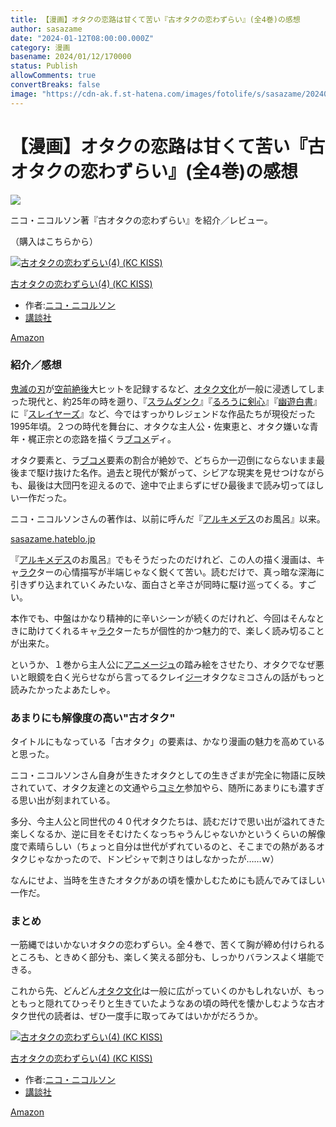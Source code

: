 ```yaml
---
title: 【漫画】オタクの恋路は甘くて苦い『古オタクの恋わずらい』(全4巻)の感想
author: sasazame
date: "2024-01-12T08:00:00.000Z"
category: 漫画
basename: 2024/01/12/170000
status: Publish
allowComments: true
convertBreaks: false
image: "https://cdn-ak.f.st-hatena.com/images/fotolife/s/sasazame/20240112/20240112164920.png"
---
```

# 【漫画】オタクの恋路は甘くて苦い『古オタクの恋わずらい』(全4巻)の感想

![](https://cdn-ak.f.st-hatena.com/images/fotolife/s/sasazame/20240112/20240112164920.png)

ニコ・ニコルソン著『古オタクの恋わずらい』を紹介／レビュー。

（購入はこちらから）

[![古オタクの恋わずらい(4) (KC KISS)](https://m.media-amazon.com/images/I/51UnUehidbL._SL500_.jpg "古オタクの恋わずらい(4) (KC KISS)")](https://www.amazon.co.jp/dp/4065314461?tag=mochig08-22&linkCode=ogi&th=1&psc=1)

[古オタクの恋わずらい(4) (KC KISS)](https://www.amazon.co.jp/dp/4065314461?tag=mochig08-22&linkCode=ogi&th=1&psc=1)

-   作者:[ニコ・ニコルソン](https://d.hatena.ne.jp/keyword/%A5%CB%A5%B3%A1%A6%A5%CB%A5%B3%A5%EB%A5%BD%A5%F3)
-   [講談社](https://d.hatena.ne.jp/keyword/%B9%D6%C3%CC%BC%D2)

[Amazon](https://www.amazon.co.jp/dp/4065314461?tag=mochig08-22&linkCode=ogi&th=1&psc=1)

<!-- Extended Body -->

### 紹介／感想

[鬼滅の刃](https://d.hatena.ne.jp/keyword/%B5%B4%CC%C7%A4%CE%BF%CF)が[空前絶後](https://d.hatena.ne.jp/keyword/%B6%F5%C1%B0%C0%E4%B8%E5)大ヒットを記録するなど、[オタク文化](https://d.hatena.ne.jp/keyword/%A5%AA%A5%BF%A5%AF%CA%B8%B2%BD)が一般に浸透してしまった現代と、約25年の時を遡り、『[スラムダンク](https://d.hatena.ne.jp/keyword/%A5%B9%A5%E9%A5%E0%A5%C0%A5%F3%A5%AF)』『[るろうに剣心](https://d.hatena.ne.jp/keyword/%A4%EB%A4%ED%A4%A6%A4%CB%B7%F5%BF%B4)』『[幽遊白書](https://d.hatena.ne.jp/keyword/%CD%A9%CD%B7%C7%F2%BD%F1)』に『[スレイヤーズ](https://d.hatena.ne.jp/keyword/%A5%B9%A5%EC%A5%A4%A5%E4%A1%BC%A5%BA)』など、今ではすっかりレジェンドな作品たちが現役だった1995年頃。２つの時代を舞台に、オタクな主人公・佐東恵と、オタク嫌いな青年・梶正宗との恋路を描くラ[ブコメ](https://d.hatena.ne.jp/keyword/%A5%D6%A5%B3%A5%E1)ディ。

オタク要素と、ラ[ブコメ](https://d.hatena.ne.jp/keyword/%A5%D6%A5%B3%A5%E1)要素の割合が絶妙で、どちらか一辺倒にならないまま最後まで駆け抜けた名作。過去と現代が繋がって、シビアな現実を見せつけながらも、最後は大団円を迎えるので、途中で止まらずにぜひ最後まで読み切ってほしい一作だった。

  

ニコ・ニコルソンさんの著作は、以前に呼んだ『[アルキメデス](https://d.hatena.ne.jp/keyword/%A5%A2%A5%EB%A5%AD%A5%E1%A5%C7%A5%B9)のお風呂』以来。

[sasazame.hateblo.jp](https://sasazame.hateblo.jp/entry/2023/12/13/120000)

『[アルキメデス](https://d.hatena.ne.jp/keyword/%A5%A2%A5%EB%A5%AD%A5%E1%A5%C7%A5%B9)のお風呂』でもそうだったのだけれど、この人の描く漫画は、キャ[ラク](https://d.hatena.ne.jp/keyword/%A5%E9%A5%AF)ターの心情描写が半端じゃなく鋭くて苦い。読むだけで、真っ暗な深海に引きずり込まれていくみたいな、面白さと辛さが同時に駆け巡ってくる。すごい。

本作でも、中盤はかなり精神的に辛いシーンが続くのだけれど、今回はそんなときに助けてくれるキャ[ラク](https://d.hatena.ne.jp/keyword/%A5%E9%A5%AF)ターたちが個性的かつ魅力的で、楽しく読み切ることが出来た。

というか、１巻から主人公に[アニメージュ](https://d.hatena.ne.jp/keyword/%A5%A2%A5%CB%A5%E1%A1%BC%A5%B8%A5%E5)の踏み絵をさせたり、オタクでなぜ悪いと眼鏡を白く光らせながら言ってるクレイ[ジー](https://d.hatena.ne.jp/keyword/%A5%B8%A1%BC)オタクなミコさんの話がもっと読みたかったよあたしゃ。

### あまりにも解像度の高い"古オタク"

タイトルにもなっている「古オタク」の要素は、かなり漫画の魅力を高めていると思った。

ニコ・ニコルソンさん自身が生きたオタクとしての生きざまが完全に物語に反映されていて、オタク友達との文通やら[コミケ](https://d.hatena.ne.jp/keyword/%A5%B3%A5%DF%A5%B1)参加やら、随所にあまりにも濃すぎる思い出が刻まれている。

多分、今主人公と同世代の４０代オタクたちは、読むだけで思い出が溢れてきた楽しくなるか、逆に目をそむけたくなっちゃうんじゃないかというくらいの解像度で素晴らしい（ちょっと自分は世代がずれているのと、そこまでの熱があるオタクじゃなかったので、ドンピシャで刺さりはしなかったが……ｗ）

なんにせよ、当時を生きたオタクがあの頃を懐かしむためにも読んでみてほしい一作だ。

### まとめ

一筋縄ではいかないオタクの恋わずらい。全４巻で、苦くて胸が締め付けられるところも、ときめく部分も、楽しく笑える部分も、しっかりバランスよく堪能できる。

これから先、どんどん[オタク文化](https://d.hatena.ne.jp/keyword/%A5%AA%A5%BF%A5%AF%CA%B8%B2%BD)は一般に広がっていくのかもしれないが、もっともっと隠れてひっそりと生きていたようなあの頃の時代を懐かしむような古オタク世代の読者は、ぜひ一度手に取ってみてはいかがだろうか。

[![古オタクの恋わずらい(4) (KC KISS)](https://m.media-amazon.com/images/I/51UnUehidbL._SL500_.jpg "古オタクの恋わずらい(4) (KC KISS)")](https://www.amazon.co.jp/dp/4065314461?tag=mochig08-22&linkCode=ogi&th=1&psc=1)

[古オタクの恋わずらい(4) (KC KISS)](https://www.amazon.co.jp/dp/4065314461?tag=mochig08-22&linkCode=ogi&th=1&psc=1)

-   作者:[ニコ・ニコルソン](https://d.hatena.ne.jp/keyword/%A5%CB%A5%B3%A1%A6%A5%CB%A5%B3%A5%EB%A5%BD%A5%F3)
-   [講談社](https://d.hatena.ne.jp/keyword/%B9%D6%C3%CC%BC%D2)

[Amazon](https://www.amazon.co.jp/dp/4065314461?tag=mochig08-22&linkCode=ogi&th=1&psc=1)